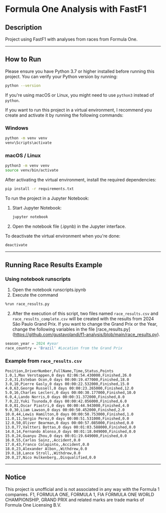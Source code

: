# Formula One Analysis with FastF1

## Description

Project using FastF1 with analyses from races from Formula One.

---

## How to Run

Please ensure you have Python 3.7 or higher installed before running this project. You can verify your Python version by running:
```bash
python --version
```
If you're using macOS or Linux, you might need to use `python3` instead of `python`. 

If you want to run this project in a virtual environment, I recommend you create and activate it by running the following commands:

### Windows
```cmd
python -m venv venv
venv\Scripts\activate
```

### macOS / Linux
```bash
python3 -m venv venv
source venv/bin/activate
```

After activating the virtual environment, install the required dependencies:
```bash
pip install -r requirements.txt
```

To run the project in a Jupyter Notebook:
1. Start Jupyter Notebook:
   ```bash
   jupyter notebook
   ```
2. Open the notebook file (.ipynb) in the Jupyter interface.

To deactivate the virtual environment when you're done:
```bash
deactivate
```

---

## Running Race Results Example

### Using notebook runscripts
1. Open the notebook runscripts.ipynb
2. Execute the command
```bash
%run race_results.py
```
2. After the execution of this script, two files named `race_results.csv` and `race_results_complete.csv` will be created with the results from 2024 São Paulo Grand Prix. If you want to change the Grand Prix or the Year, change the following variables in the file [race_results.py] (https://github.com/gustavolandi/f1-analysis/blob/main/race_results.py).

```python
season_year = 2024 #year
race_country = 'Brazil' #Location from the Grand Prix
```

### Example from `race_results.csv`
```csv
Position,DriverNumber,FullName,Time,Status,Points
1.0,1,Max Verstappen,0 days 02:06:54.430000,Finished,26.0
2.0,31,Esteban Ocon,0 days 00:00:19.477000,Finished,18.0
3.0,10,Pierre Gasly,0 days 00:00:22.532000,Finished,15.0
4.0,63,George Russell,0 days 00:00:23.265000,Finished,12.0
5.0,16,Charles Leclerc,0 days 00:00:30.177000,Finished,10.0
6.0,4,Lando Norris,0 days 00:00:31.372000,Finished,8.0
7.0,22,Yuki Tsunoda,0 days 00:00:42.056000,Finished,6.0
8.0,81,Oscar Piastri,0 days 00:00:44.943000,Finished,4.0
9.0,30,Liam Lawson,0 days 00:00:50.452000,Finished,2.0
10.0,44,Lewis Hamilton,0 days 00:00:50.753000,Finished,1.0
11.0,11,Sergio Perez,0 days 00:00:51.531000,Finished,0.0
12.0,50,Oliver Bearman,0 days 00:00:57.085000,Finished,0.0
13.0,77,Valtteri Bottas,0 days 00:01:03.588000,Finished,0.0
14.0,14,Fernando Alonso,0 days 00:01:18.049000,Finished,0.0
15.0,24,Guanyu Zhou,0 days 00:01:19.649000,Finished,0.0
16.0,55,Carlos Sainz,,Accident,0.0
17.0,43,Franco Colapinto,,Accident,0.0
18.0,23,Alexander Albon,,Withdrew,0.0
19.0,18,Lance Stroll,,Withdrew,0.0
20.0,27,Nico Hulkenberg,,Disqualified,0.0
```

---

## Notice

This project is unofficial and is not associated in any way with the Formula 1 companies. F1, FORMULA ONE, FORMULA 1, FIA FORMULA ONE WORLD CHAMPIONSHIP, GRAND PRIX and related marks are trade marks of Formula One Licensing B.V.
